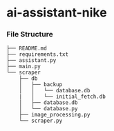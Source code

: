 # ai-assistant-nike

### File Structure
```
├── README.md
├── requirements.txt
├── assistant.py
├── main.py
└── scraper
    ├── db
    │   ├── backup
    │   │   └── database.db
    |   │   └── initial_fetch.db
    │   ├── database.db
    │   └── database.py
    ├── image_processing.py
    └── scraper.py
```